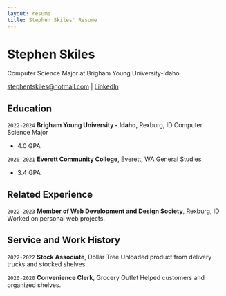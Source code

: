 ```yaml
---
layout: resume
title: Stephen Skiles' Resume
---
```

# Stephen Skiles
Computer Science Major at Brigham Young University-Idaho.

<div id="webaddress">
<a href="stephentskiles@hotmail.com">stephentskiles@hotmail.com</a>
| <a href="https://www.linkedin.com/in/stephen-skiles-490765230/">LinkedIn</a>
</div>

<!-- https://www.monique.tech/the-art-of-markdown -->


## Education

`2022-2024`
__Brigham Young University - Idaho__, Rexburg, ID
Computer Science Major

- 4.0 GPA

`2020-2021`
__Everett Community College__, Everett, WA
General Studies

- 3.4 GPA


## Related Experience

`2022-2023`
__Member of Web Development and Design Society__, Rexburg, ID
Worked on personal web projects.




## Service and Work History

`2022-2022`
__Stock Associate__, Dollar Tree
Unloaded product from delivery trucks and stocked shelves.

`2020-2020`
__Convenience Clerk__, Grocery Outlet
Helped customers and organized shelves.
